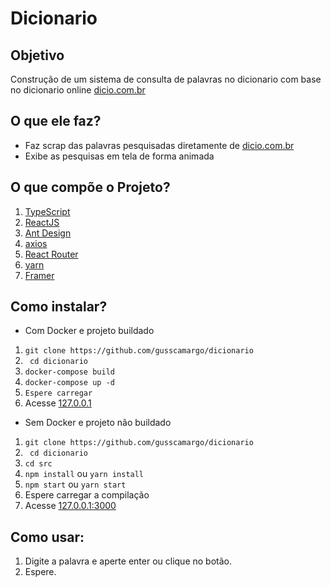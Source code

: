 # Dicionario

## Objetivo
Construção de um sistema de consulta de palavras no dicionario com base no dicionario online [dicio.com.br](dicio.com.br)

## O que ele faz?
- Faz scrap das palavras pesquisadas diretamente de [dicio.com.br](https://dicio.com.br/)
- Exibe as pesquisas em tela de forma animada

## O que compõe o Projeto?
1. [TypeScript](https://www.typescriptlang.org/)
2. [ReactJS](https://pt-br.reactjs.org/)
3. [Ant Design](https://ant.design/)
4. [axios](https://axios-http.com/ptbr/docs/intro)
5. [React Router](https://reactrouter.com/)
6. [yarn](https://yarnpkg.com/)
7. [Framer](https://www.framer.com/)

## Como instalar?
- Com Docker e projeto buildado
1. ```git clone https://github.com/gusscamargo/dicionario```
2. ``` cd dicionario```
3. ```docker-compose build```
4. ```docker-compose up -d```
5. ```Espere carregar```
6. Acesse [127.0.0.1](http://127.0.0.1/)

- Sem Docker e projeto não buildado
1. ```git clone https://github.com/gusscamargo/dicionario```
2. ``` cd dicionario```
3. ```cd src```
4. ```npm install``` ou ```yarn install```
5. ```npm start``` ou ```yarn start```
6. Espere carregar a compilação
7. Acesse [127.0.0.1:3000](http://127.0.0.1:3000/)

## Como usar:
1. Digite a palavra e aperte enter ou clique no botão.
2. Espere.

